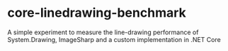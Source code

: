 # core-linedrawing-benchmark
A simple experiment to measure the line-drawing performance of System.Drawing, ImageSharp and a custom implementation in .NET Core
